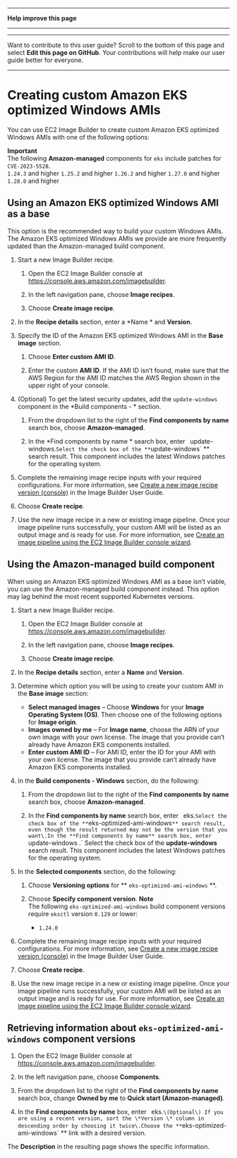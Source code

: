--------

 **Help improve this page** 

--------

--------

Want to contribute to this user guide? Scroll to the bottom of this page and select **Edit this page on GitHub**\. Your contributions will help make our user guide better for everyone\.

--------

# Creating custom Amazon EKS optimized Windows AMIs<a name="eks-custom-ami-windows"></a>

You can use EC2 Image Builder to create custom Amazon EKS optimized Windows AMIs with one of the following options:

**Important**  
The following **Amazon\-managed** components for `eks` include patches for `CVE-2023-5528`\.  
 `1.24.3` and higher
 `1.25.2` and higher
 `1.26.2` and higher
 `1.27.0` and higher
 `1.28.0` and higher

## Using an Amazon EKS optimized Windows AMI as a base<a name="custom-windows-ami-as-base"></a>

This option is the recommended way to build your custom Windows AMIs\. The Amazon EKS optimized Windows AMIs we provide are more frequently updated than the Amazon\-managed build component\.

1. Start a new Image Builder recipe\.

   1. Open the EC2 Image Builder console at [https://console\.aws\.amazon\.com/imagebuilder](https://console.aws.amazon.com/imagebuilder)\.

   1. In the left navigation pane, choose **Image recipes**\.

   1. Choose **Create image recipe**\.

1. In the **Recipe details** section, enter a \*Name \* and **Version**\.

1. Specify the ID of the Amazon EKS optimized Windows AMI in the **Base image** section\.

   1. Choose **Enter custom AMI ID**\.

   1. Enter the custom **AMI ID**\. If the AMI ID isn’t found, make sure that the AWS Region for the AMI ID matches the AWS Region shown in the upper right of your console\.

1. \(Optional\) To get the latest security updates, add the `update-windows` component in the \*Build components \- \* section\.

   1. From the dropdown list to the right of the **Find components by name** search box, choose **Amazon\-managed**\.

   1. In the \*Find components by name \* search box, enter ` `update-windows.` Select the check box of the ** `update-windows` ** search result\. This component includes the latest Windows patches for the operating system\.

1. Complete the remaining image recipe inputs with your required configurations\. For more information, see [Create a new image recipe version \(console\)](https://docs.aws.amazon.com/) in the Image Builder User Guide\.

1. Choose **Create recipe**\.

1. Use the new image recipe in a new or existing image pipeline\. Once your image pipeline runs successfully, your custom AMI will be listed as an output image and is ready for use\. For more information, see [Create an image pipeline using the EC2 Image Builder console wizard](https://docs.aws.amazon.com/imagebuilder/latest/userguide/start-build-image-pipeline.html)\.

## Using the Amazon\-managed build component<a name="custom-windows-ami-build-component"></a>

When using an Amazon EKS optimized Windows AMI as a base isn’t viable, you can use the Amazon\-managed build component instead\. This option may lag behind the most recent supported Kubernetes versions\.

1. Start a new Image Builder recipe\.

   1. Open the EC2 Image Builder console at [https://console\.aws\.amazon\.com/imagebuilder](https://console.aws.amazon.com/imagebuilder)\.

   1. In the left navigation pane, choose **Image recipes**\.

   1. Choose **Create image recipe**\.

1. In the **Recipe details** section, enter a **Name** and **Version**\.

1. Determine which option you will be using to create your custom AMI in the **Base image** section:
   +  **Select managed images** – Choose **Windows** for your **Image Operating System \(OS\)**\. Then choose one of the following options for **Image origin**\.
     +  **Images owned by me** – For **Image name**, choose the ARN of your own image with your own license\. The image that you provide can’t already have Amazon EKS components installed\.
   +  **Enter custom AMI ID** – For AMI ID, enter the ID for your AMI with your own license\. The image that you provide can’t already have Amazon EKS components installed\.

1. In the **Build components \- Windows** section, do the following:

   1. From the dropdown list to the right of the **Find components by name** search box, choose **Amazon\-managed**\.

   1. In the **Find components by name** search box, enter ` `eks.` Select the check box of the ** `eks-optimized-ami-windows` ** search result, even though the result returned may not be the version that you want\.In the **Find components by name** search box, enter ` update-windows .` Select the check box of the **update\-windows** search result\. This component includes the latest Windows patches for the operating system\.

1. In the **Selected components** section, do the following:

   1. Choose **Versioning options** for ** `eks-optimized-ami-windows` **\.

   1. Choose **Specify component version**\.
**Note**  
The following `eks-optimized-ami-windows` build component versions require `eksctl` version `0.129` or lower:
      +  `1.24.0` 

1. Complete the remaining image recipe inputs with your required configurations\. For more information, see [Create a new image recipe version \(console\)](https://docs.aws.amazon.com/) in the Image Builder User Guide\.

1. Choose **Create recipe**\.

1. Use the new image recipe in a new or existing image pipeline\. Once your image pipeline runs successfully, your custom AMI will be listed as an output image and is ready for use\. For more information, see [Create an image pipeline using the EC2 Image Builder console wizard](https://docs.aws.amazon.com/imagebuilder/latest/userguide/start-build-image-pipeline.html)\.

## Retrieving information about `eks-optimized-ami-windows` component versions<a name="custom-windows-ami-component-versions"></a>

1. Open the EC2 Image Builder console at [https://console\.aws\.amazon\.com/imagebuilder](https://console.aws.amazon.com/imagebuilder)\.

1. In the left navigation pane, choose **Components**\.

1. From the dropdown list to the right of the **Find components by name** search box, change **Owned by me** to **Quick start \(Amazon\-managed\)**\.

1. In the **Find components by name** box, enter ` `eks.` \(Optional\) If you are using a recent version, sort the \*Version \* column in descending order by choosing it twice\.Choose the ** `eks-optimized-ami-windows` ** link with a desired version\.

The **Description** in the resulting page shows the specific information\.